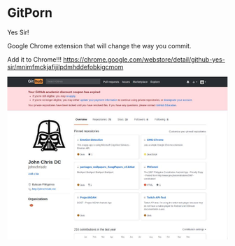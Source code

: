 # GitPorn
Yes Sir!

Google Chrome extension that will change the way you commit.

Add it to Chrome!!!
https://chrome.google.com/webstore/detail/github-yes-sir/mnimfmckjafijilpdmhddefobkigcmom

![Alt text](https://raw.githubusercontent.com/johnchrisdc/GitPorn/master/github_ss.jpg)
